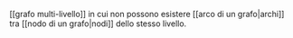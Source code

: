 [[grafo multi-livello]] in cui non possono esistere [[arco di un grafo|archi]] tra [[nodo di un grafo|nodi]] dello stesso livello.